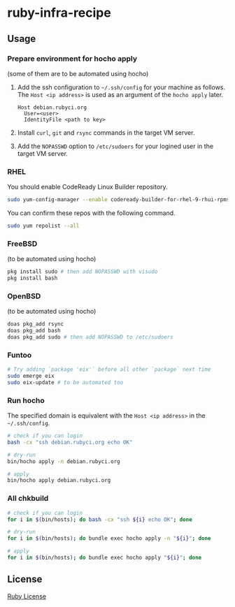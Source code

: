 # ruby-infra-recipe

## Usage

### Prepare environment for hocho apply
(some of them are to be automated using hocho)

1. Add the ssh configuration to `~/.ssh/config` for your machine as follows. The `Host <ip address>` is used as an argument of the `hocho apply` later.

    ```
    Host debian.rubyci.org
      User=<user>
      IdentityFile <path to key>
    ```

2. Install `curl`, `git` and `rsync` commands in the target VM server.
3. Add the `NOPASSWD` option to `/etc/sudoers` for your logined user in the target VM server.

### RHEL

You should enable CodeReady Linux Builder repository.

```bash
sudo yum-config-manager --enable codeready-builder-for-rhel-9-rhui-rpms
```

You can confirm these repos with the following command.

```bash
sudo yum repolist --all
```

### FreeBSD
(to be automated using hocho)

```bash
pkg install sudo # then add NOPASSWD with visudo
pkg install bash
```

### OpenBSD
(to be automated using hocho)

```bash
doas pkg_add rsync
doas pkg_add bash
doas pkg_add sudo # then add NOPASSWD to /etc/sudoers
```

### Funtoo

```bash
# Try adding `package 'eix'` before all other `package` next time
sudo emerge eix
sudo eix-update # to be automated too
```

### Run hocho

The specified domain is equivalent with the `Host <ip address>` in the `~/.ssh/config`.

```bash
# check if you can login
bash -cx "ssh debian.rubyci.org echo OK"

# dry-run
bin/hocho apply -n debian.rubyci.org

# apply
bin/hocho apply debian.rubyci.org
```

### All chkbuild

```bash
# check if you can login
for i in $(bin/hosts); do bash -cx "ssh ${i} echo OK"; done

# dry-run
for i in $(bin/hosts); do bundle exec hocho apply -n "${i}"; done

# apply
for i in $(bin/hosts); do bundle exec hocho apply "${i}"; done
```

## License

[Ruby License](https://www.ruby-lang.org/en/about/license.txt)
